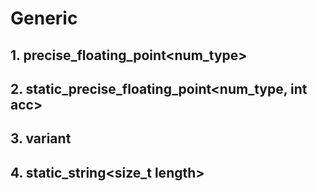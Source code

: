 # Generic
## 1. precise_floating_point<num_type>
## 2. static_precise_floating_point<num_type, int acc>
## 3. variant
## 4. static_string<size_t length>